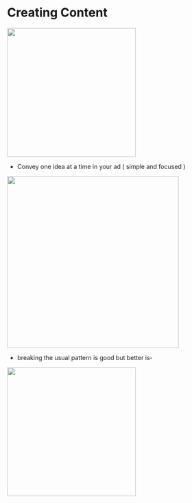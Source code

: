 # Creating Content


<img src="https://github.com/shekharbiswas/Wharton_Craft_content/assets/32758439/081cdeee-3bdb-444b-9459-2a4b11e860ff" width="300">

- Convey one idea at a time in your ad ( simple  and focused )

<img src="https://github.com/shekharbiswas/Wharton_Craft_content/assets/32758439/f5889b11-cc0f-49dd-a57d-840aad7ad734" width="400">

- breaking the usual pattern is good but better is-

<img src="https://github.com/shekharbiswas/Wharton_Craft_content/assets/32758439/0a7af92e-4892-4d3d-aa83-09a76fe44ccc" width="300">

